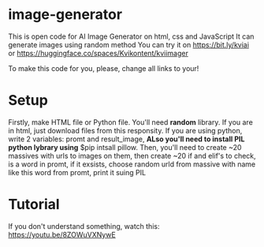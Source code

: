 # image-generator
This is open code for AI Image Generator on html, css and JavaScript
It can generate images using random method
You can try it on https://bit.ly/kviai or https://huggingface.co/spaces/Kvikontent/kviimager

To make this code for you, please, change all links to your!

# Setup
Firstly, make HTML file or Python file. You'll need **random** library.
 If you are in html, just download files from this responsity.
 If you are using python, write 2 variables: promt and result_image, **ALso you'll need to install PIL python lybrary using** $pip intsall pillow. Then, you'll need to create ~20 massives with urls to images on them, then create ~20 if and elif's to check, is a word in promt, if it exsists, choose random urld from massive with name like this word from promt, print it suing PIL

 # Tutorial

If you don't understand something, watch this: https://youtu.be/8ZOWuVXNywE
